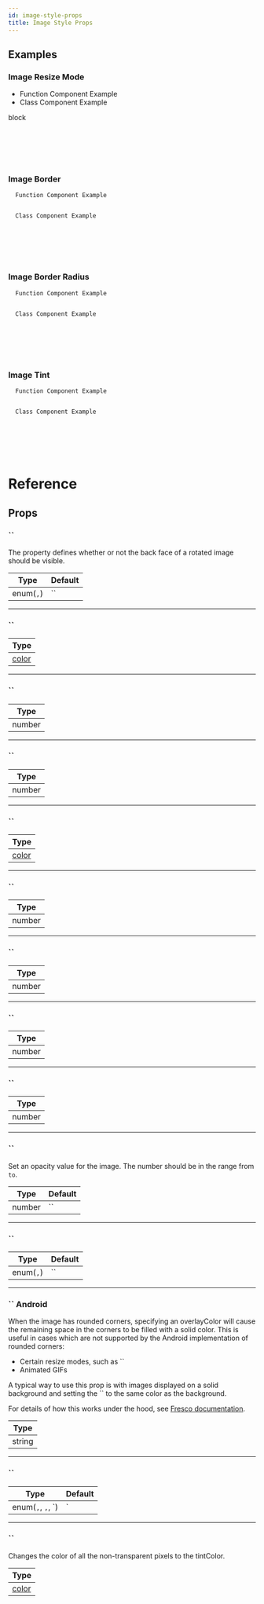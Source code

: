 ```yaml
---
id: image-style-props
title: Image Style Props
---
```


## Examples

### Image Resize Mode

<div className="toggler">
  <ul role="tablist" className="toggle-syntax">
    <li id="functional" className="button-functional" aria-selected="false" role="tab" tabIndex={0} aria-controls="functionaltab" onClick="displayTabs('syntax', 'functional')">
      Function Component Example
    </li>
    <li id="classical" className="button-classical" aria-selected="false" role="tab" tabIndex={0} aria-controls="classicaltab" onClick="displayTabs('syntax', 'classical')">
      Class Component Example
    </li>
  </ul>
</div>

block

```SnackPlayer name=Image%20Resize%20Modes%20Function%20Component%20Example



```

```SnackPlayer name=Image%20Resize%20Modes%20Class%20Component%20Example



```

### Image Border

      Function Component Example


      Class Component Example

```SnackPlayer name=Style%20BorderWidth%20and%20BorderColor%20Function%20Component%20Example



```

```SnackPlayer name=Style%20BorderWidth%20and%20BorderColor%20Class%20Component%20Example



```

### Image Border Radius

      Function Component Example


      Class Component Example

```SnackPlayer name=Style%20Border%20Radius%20Function%20Component%20Example



```

```SnackPlayer name=Style%20Border%20Radius%20Class%20Component%20Example



```

### Image Tint

      Function Component Example


      Class Component Example

```SnackPlayer name=Style%20tintColor%20Function%20Component



```

```SnackPlayer name=Style%20tintColor%20Class%20Component



```

# Reference

## Props

### ``

The property defines whether or not the back face of a rotated image should be visible.

| Type      | Default |
| --------- | ------- |
| enum(`,`) | ``      |

---

### ``

| Type               |
| ------------------ |
| [color](colors.md) |

---

### ``

| Type   |
| ------ |
| number |

---

### ``

| Type   |
| ------ |
| number |

---

### ``

| Type               |
| ------------------ |
| [color](colors.md) |

---

### ``

| Type   |
| ------ |
| number |

---

### ``

| Type   |
| ------ |
| number |

---

### ``

| Type   |
| ------ |
| number |

---

### ``

| Type   |
| ------ |
| number |

---

### ``

Set an opacity value for the image. The number should be in the range from `to`.

| Type   | Default |
| ------ | ------- |
| number | ``      |

---

### ``

| Type      | Default |
| --------- | ------- |
| enum(`,`) | ``      |

---

### `` Android

When the image has rounded corners, specifying an overlayColor will cause the remaining space in the corners to be filled with a solid color. This is useful in cases which are not supported by the Android implementation of rounded corners:

- Certain resize modes, such as ``
- Animated GIFs

A typical way to use this prop is with images displayed on a solid background and setting the `` to the same color as the background.

For details of how this works under the hood, see [Fresco documentation](https://frescolib.org/docs/rounded-corners-and-circles.html).

| Type   |
| ------ |
| string |

---

### ``

| Type                 | Default |
| -------------------- | ------- |
| enum(`,`, `,`, `) |` |

---

### ``

Changes the color of all the non-transparent pixels to the tintColor.

| Type               |
| ------------------ |
| [color](colors.md) |

